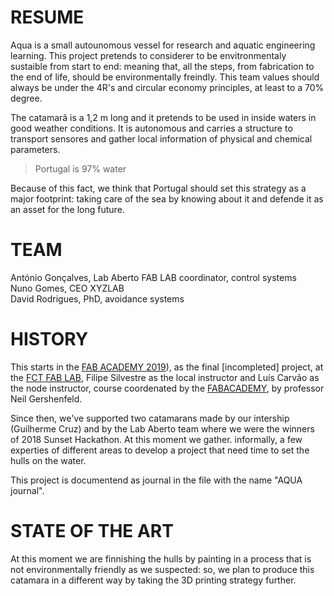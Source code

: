 # RESUME
Aqua is a small autounomous vessel for research and aquatic engineering learning. 
This project pretends to considerer to be envitronmentaly sustaible from start to end: meaning that,
all the steps, from fabrication to the end of life, should be environmentally freindly. This team values should
always be under the 4R's and circular economy principles, at least to a 70% degree.

The catamarã is a 1,2 m long and it pretends to be used in inside waters in good weather conditions. It is autonomous and carries a structure to transport sensores and gather local information of physical and chemical parameters.

> Portugal is 97% water

Because of this fact, we think that Portugal should set this strategy as a major footprint: taking care of the sea by knowing about it and defende it as an asset for the long future.

# TEAM
António Gonçalves, Lab Aberto FAB LAB coordinator, control systems  
Nuno Gomes, CEO XYZLAB  
David Rodrigues, PhD, avoidance systems

# HISTORY
This starts in the [FAB ACADEMY 2019](https://fabacademy.org/2019/labs/fct/students/antonio-gomes/)), as the final [incompleted] project, at the [FCT FAB LAB](https://www.fctfablab.fct.unl.pt/), Filipe Silvestre as the local instructor and Luís Carvão as the node instructor, course coordenated by the [FABACADEMY](https://fabacademy.org/), by professor Neil Gershenfeld.

Since then, we've supported two catamarans made by our intership (Guilherme Cruz) and by the Lab Aberto team where we were the winners of 2018 Sunset Hackathon. At this moment we gather. informally, a few experties of different areas to develop a project that need time to set the hulls on the water.

This project is documentend as journal in the file with the name "AQUA journal".

# STATE OF THE ART

At this moment we are finnishing the hulls by painting in a process that is not environmentally friendly as we suspected: so, we plan to produce this catamara in a different way by taking the 3D printing strategy further.
